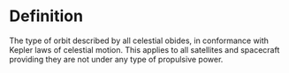 # Definition

The type of orbit described by all celestial obides, in conformance with
Kepler laws of celestial motion. This applies to all satellites and
spacecraft providing they are not under any type of propulsive power.
